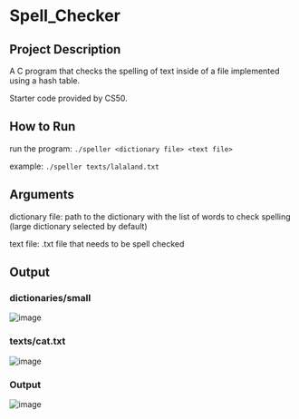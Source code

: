 # Spell_Checker

## Project Description

A C program that checks the spelling of text inside of a file implemented using a hash table.

Starter code provided by CS50.

## How to Run

run the program: ```./speller <dictionary file> <text file>```

example: ```./speller texts/lalaland.txt```

## Arguments

dictionary file: path to the dictionary with the list of words to check spelling (large dictionary selected by default)

text file: .txt file that needs to be spell checked

## Output

### dictionaries/small

![image](https://github.com/sohankancherla/Spell_Checker/assets/30853467/b9b0b5e6-0e76-4740-84c9-a086532b395f)

### texts/cat.txt

![image](https://github.com/sohankancherla/Spell_Checker/assets/30853467/cf7b7f53-900d-41d4-9554-cb3b1f5f2016)

### Output

![image](https://github.com/sohankancherla/Spell_Checker/assets/30853467/b4c45e7d-b5c5-4f70-8f9c-ee8b8057cd21)









